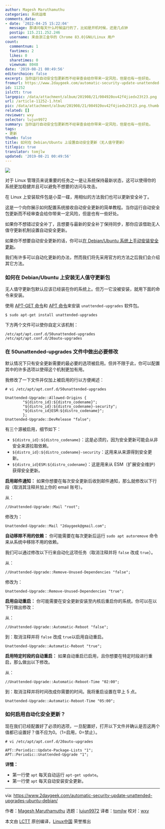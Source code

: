 ```yaml
---
author: Magesh Maruthamuthu
categories: 系统运维
comments_data:
- date: '2022-04-25 15:22:04'
  message: 那请问每天什么时候运行的了，比如是开机时候，还是几点钟
  postip: 115.211.252.246
  username: 来自浙江金华的 Chrome 83.0|GNU/Linux 用户
count:
  commentnum: 1
  favtimes: 2
  likes: 0
  sharetimes: 0
  viewnum: 8048
date: '2019-08-21 00:49:56'
editorchoice: false
excerpt: 当你运行自动安全包更新而不经审查会给你带来一定风险，但是也有一些好处。
fromurl: https://www.2daygeek.com/automatic-security-update-unattended-upgrades-ubuntu-debian/
id: 11252
islctt: true
largepic: /data/attachment/album/201908/21/004920ov42f4jiedx23t23.png
url: /article-11252-1.html
pic: /data/attachment/album/201908/21/004920ov42f4jiedx23t23.png.thumb.jpg
related: []
reviewer: wxy
selector: lujun9972
summary: 当你运行自动安全包更新而不经审查会给你带来一定风险，但是也有一些好处。
tags:
- 更新
thumb: false
title: 如何在 Debian/Ubuntu 上设置自动安全更新（无人值守更新）
titlepic: true
translator: tomjlw
updated: '2019-08-21 00:49:56'
---
```


![](/data/attachment/album/201908/21/004920ov42f4jiedx23t23.png)


对于 Linux 管理员来说重要的任务之一是让系统保持最新状态，这可以使得你的系统更加稳健并且可以避免不想要的访问与攻击。


在 Linux 上安装软件包是小菜一碟，用相似的方法我们也可以更新安全补丁。


这是一个向你展示如何配置系统接收自动安全更新的简单教程。当你运行自动安全包更新而不经审查会给你带来一定风险，但是也有一些好处。


如果你不想错过安全补丁，且想要与最新的安全补丁保持同步，那你应该借助无人值守更新机制设置自动安全更新。


如果你不想要自动安全更新的话，你可以[在 Debian/Ubuntu 系统上手动安装安全更新](https://www.2daygeek.com/manually-install-security-updates-ubuntu-debian/)。


我们有许多可以自动化更新的办法，然而我们将先采用官方的方法之后我们会介绍其它方法。


### 如何在 Debian/Ubuntu 上安装无人值守更新包


无人值守更新包默认应该已经装在你的系统上。但万一它没被安装，就用下面的命令来安装。


使用 [APT-GET 命令](https://www.2daygeek.com/apt-get-apt-cache-command-examples-manage-packages-debian-ubuntu-systems/)和 [APT 命令](https://www.2daygeek.com/apt-command-examples-manage-packages-debian-ubuntu-systems/)来安装 `unattended-upgrades` 软件包。



```
$ sudo apt-get install unattended-upgrades
```

下方两个文件可以使你自定义该机制：



```
/etc/apt/apt.conf.d/50unattended-upgrades
/etc/apt/apt.conf.d/20auto-upgrades
```

### 在 50unattended-upgrades 文件中做出必要修改


默认情况下只有安全更新需要的最必要的选项被启用。但并不限于此，你可以配置其中的许多选项以使得这个机制更加有用。


我修改了一下文件并仅加上被启用的行以方便阐述：



```
# vi /etc/apt/apt.conf.d/50unattended-upgrades

Unattended-Upgrade::Allowed-Origins {
        "${distro_id}:${distro_codename}";
        "${distro_id}:${distro_codename}-security";
        "${distro_id}ESM:${distro_codename}";
        };
Unattended-Upgrade::DevRelease "false";
```

有三个源被启用，细节如下：


* `${distro_id}:${distro_codename}`：这是必须的，因为安全更新可能会从非安全来源拉取依赖。
* `${distro_id}:${distro_codename}-security`：这用来从来源得到安全更新。
* `${distro_id}ESM:${distro_codename}`：这是用来从 ESM（扩展安全维护）获得安全更新。


**启用邮件通知：** 如果你想要在每次安全更新后收到邮件通知，那么就修改以下行段（取消其注释并加上你的 email 账号）。


从：



```
//Unattended-Upgrade::Mail "root";
```

修改为：



```
Unattended-Upgrade::Mail "2daygeek@gmail.com";
```

**自动移除不用的依赖：** 你可能需要在每次更新后运行 `sudo apt autoremove` 命令来从系统中移除不用的依赖。


我们可以通过修改以下行来自动化这项任务（取消注释并将 `false` 改成 `true`）。


从：



```
//Unattended-Upgrade::Remove-Unused-Dependencies "false";
```

修改为：



```
Unattended-Upgrade::Remove-Unused-Dependencies "true";
```

**启用自动重启：** 你可能需要在安全更新安装至内核后重启你的系统。你可以在以下行做出修改：


从：



```
//Unattended-Upgrade::Automatic-Reboot "false";
```

到：取消注释并将 `false` 改成 `true`以启用自动重启。



```
Unattended-Upgrade::Automatic-Reboot "true";
```

**启用特定时段的自动重启：** 如果自动重启已启用，且你想要在特定时段进行重启，那么做出以下修改。


从：



```
//Unattended-Upgrade::Automatic-Reboot-Time "02:00";
```

到：取消注释并将时间改成你需要的时间。我将重启设置在早上 5 点。



```
Unattended-Upgrade::Automatic-Reboot-Time "05:00";
```

### 如何启用自动化安全更新？


现在我们已经配置好了必须的选项，一旦配置好，打开以下文件并确认是否这两个值都已设置好？值不应为0。（1=启用，0=禁止）。



```
# vi /etc/apt/apt.conf.d/20auto-upgrades

APT::Periodic::Update-Package-Lists "1";
APT::Periodic::Unattended-Upgrade "1";
```

**详情：**


* 第一行使 `apt` 每天自动运行 `apt-get update`。
* 第一行使 `apt` 每天自动安装安全更新。




---


via: <https://www.2daygeek.com/automatic-security-update-unattended-upgrades-ubuntu-debian/>


作者：[Magesh Maruthamuthu](https://www.2daygeek.com/author/magesh/) 选题：[lujun9972](https://github.com/lujun9972) 译者：[tomjlw](https://github.com/tomjlw) 校对：[wxy](https://github.com/wxy)


本文由 [LCTT](https://github.com/LCTT/TranslateProject) 原创编译，[Linux中国](https://linux.cn/) 荣誉推出